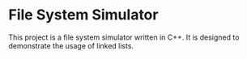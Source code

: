 # File System Simulator

This project is a file system simulator written in C++. It is designed to demonstrate the usage of linked lists.
